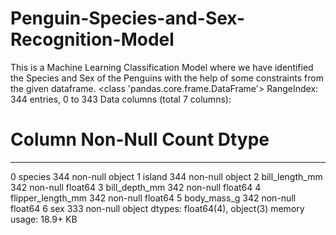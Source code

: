 # Penguin-Species-and-Sex-Recognition-Model
This is a Machine Learning Classification Model where we have identified the Species and Sex of the Penguins with the help of some constraints from the given dataframe.
<class 'pandas.core.frame.DataFrame'>
RangeIndex: 344 entries, 0 to 343
Data columns (total 7 columns):
 #   Column             Non-Null Count  Dtype  
---  ------             --------------  -----  
 0   species            344 non-null    object 
 1   island             344 non-null    object 
 2   bill_length_mm     342 non-null    float64
 3   bill_depth_mm      342 non-null    float64
 4   flipper_length_mm  342 non-null    float64
 5   body_mass_g        342 non-null    float64
 6   sex                333 non-null    object 
dtypes: float64(4), object(3)
memory usage: 18.9+ KB
